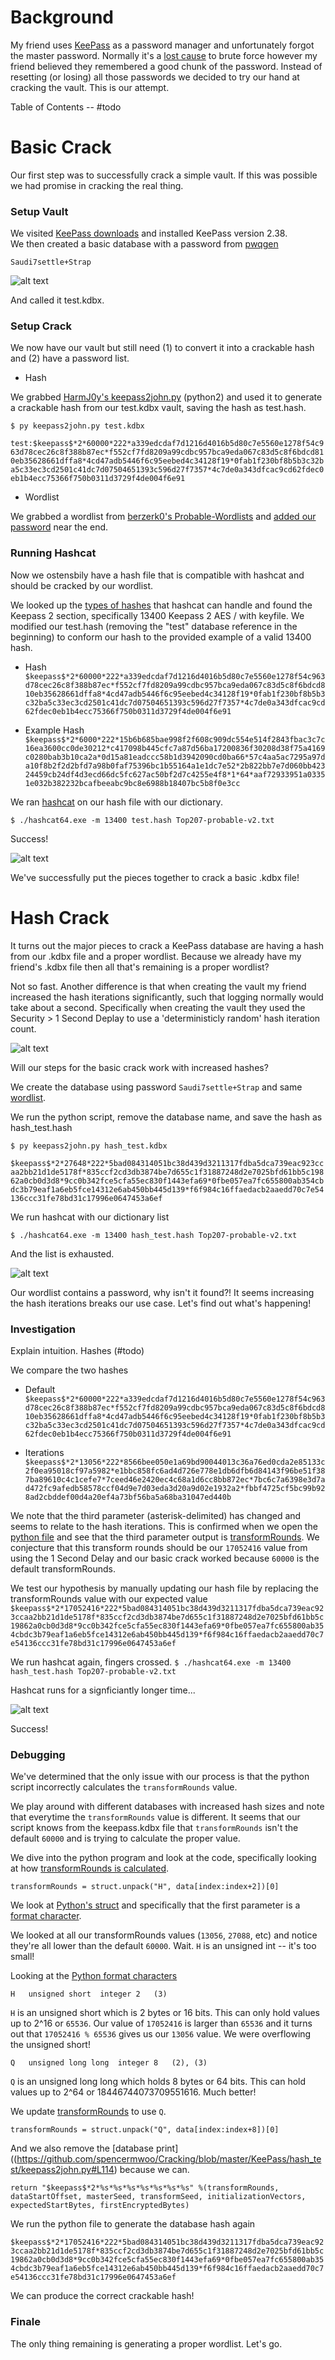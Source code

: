 # Background
My friend uses [KeePass](https://keepass.info/) as a password manager and unfortunately forgot the master password.  Normally it's a [lost cause](https://superuser.com/a/80380) to brute force however my friend believed they remembered a good chunk of the password.  Instead of resetting (or losing) all those passwords we decided to try our hand at cracking the vault.  This is our attempt.

Table of Contents
-- #todo

# Basic Crack
Our first step was to successfully crack a simple vault. If this was possible we had promise in cracking the real thing.

### Setup Vault
We visited [KeePass downloads](https://keepass.info/download.html) and installed KeePass version 2.38.  
We then created a basic database with a password from [pwqgen](https://pwqgen.herokuapp.com/)
```
Saudi7settle+Strap
```

![alt text](test/test.png)

And called it test.kdbx.

### Setup Crack
We now have our vault but still need (1) to convert it into a crackable hash and (2) have a password list.

* Hash

We grabbed [HarmJ0y's keepass2john.py](https://github.com/spencermwoo/Cracking/blob/master/KeePass/test/keepass2john.py) (python2) and used it to generate a crackable hash from our test.kdbx vault, saving the hash as test.hash.

```$ py keepass2john.py test.kdbx```

```test:$keepass$*2*60000*222*a339edcdaf7d1216d4016b5d80c7e5560e1278f54c963d78cec26c8f388b87ec*f552cf7fd8209a99cdbc957bca9eda067c83d5c8f6bdcd810eb35628661dffa8*4cd47adb5446f6c95eebed4c34128f19*0fab1f230bf8b5b3c32ba5c33ec3cd2501c41dc7d07504651393c596d27f7357*4c7de0a343dfcac9cd62fdec0eb1b4ecc75366f750b0311d3729f4de004f6e91```

* Wordlist

We grabbed a wordlist from [berzerk0's Probable-Wordlists](https://github.com/berzerk0/Probable-Wordlists/blob/master/Real-Passwords/Top207-probable-v2.txt) and [added our password](https://github.com/spencermwoo/Cracking/blob/master/KeePass/wordlists/Top207-probable-v2.txt#L203) near the end.


### Running Hashcat

Now we ostensbily have a hash file that is compatible with hashcat and should be cracked by our wordlist.

We looked up the [types of hashes](https://hashcat.net/wiki/doku.php?id=example_hashes) that hashcat can handle and found the Keepass 2 section, specifically 13400 Keepass 2 AES / with keyfile.  We modified our test.hash (removing the "test" database reference in the beginning) to conform our hash to the provided example of a valid 13400 hash.

* Hash
```$keepass$*2*60000*222*a339edcdaf7d1216d4016b5d80c7e5560e1278f54c963d78cec26c8f388b87ec*f552cf7fd8209a99cdbc957bca9eda067c83d5c8f6bdcd810eb35628661dffa8*4cd47adb5446f6c95eebed4c34128f19*0fab1f230bf8b5b3c32ba5c33ec3cd2501c41dc7d07504651393c596d27f7357*4c7de0a343dfcac9cd62fdec0eb1b4ecc75366f750b0311d3729f4de004f6e91```

* Example Hash
```$keepass$*2*6000*222*15b6b685bae998f2f608c909dc554e514f2843fbac3c7c16ea3600cc0de30212*c417098b445cfc7a87d56ba17200836f30208d38f75a4169c0280bab3b10ca2a*0d15a81eadccc58b1d3942090cd0ba66*57c4aa5ac7295a97da10f8b2f2d2bfd7a98b0faf75396bc1b55164a1e1dc7e52*2b822bb7e7d060bb42324459cb24df4d3ecd66dc5fc627ac50bf2d7c4255e4f8*1*64*aaf72933951a03351e032b382232bcafbeeabc9bc8e6988b18407bc5b8f0e3cc```

We ran [hashcat](https://hashcat.net/hashcat/) on our hash file with our dictionary.

```$ ./hashcat64.exe -m 13400 test.hash Top207-probable-v2.txt```

Success!

![alt text](test/success.png)

We've successfully put the pieces together to crack a basic .kdbx file!


# Hash Crack
It turns out the major pieces to crack a KeePass database are having a hash from our .kdbx file and a proper wordlist.  Because we already have my friend's .kdbx file then all that's remaining is a proper wordlist?

Not so fast.  Another difference is that when creating the vault my friend increased the hash iterations significantly, such that logging normally would take about a second.  Specifically when creating the vault they used the Security > 1 Second Deplay to use a 'deterministicly random' hash iteration count.

![alt text](hash_test/hash_test.png)

Will our steps for the basic crack work with increased hashes?

We create the database using password ```Saudi7settle+Strap``` and same [wordlist](https://github.com/spencermwoo/Cracking/blob/master/KeePass/wordlists/Top207-probable-v2.txt#L203).

We run the python script, remove the database name, and save the hash as hash_test.hash

```$ py keepass2john.py hash_test.kdbx```

```$keepass$*2*27648*222*5bad084314051bc38d439d3211317fdba5dca739eac923ccaa2bb21d1de5178f*835ccf2cd3db3874be7d655c1f31887248d2e7025bfd61bb5c19862a0cb0d3d8*9cc0b342fce5cfa55ec830f1443efa69*0fbe057ea7fc655800ab354cbdc3b79eaf1a6eb5fce14312e6ab450bb445d139*f6f984c16ffaedacb2aaedd70c7e54136ccc31fe78bd31c17996e0647453a6ef```

We run hashcat with our dictionary list

```$ ./hashcat64.exe -m 13400 hash_test.hash Top207-probable-v2.txt```

And the list is exhausted.

![alt text](hash_test/failure.png)

Our wordlist contains a password, why isn't it found?!  It seems increasing the hash iterations breaks our use case.  Let's find out what's happening!

### Investigation
Explain intuition.  Hashes (#todo)

We compare the two hashes
* Default
```$keepass$*2*60000*222*a339edcdaf7d1216d4016b5d80c7e5560e1278f54c963d78cec26c8f388b87ec*f552cf7fd8209a99cdbc957bca9eda067c83d5c8f6bdcd810eb35628661dffa8*4cd47adb5446f6c95eebed4c34128f19*0fab1f230bf8b5b3c32ba5c33ec3cd2501c41dc7d07504651393c596d27f7357*4c7de0a343dfcac9cd62fdec0eb1b4ecc75366f750b0311d3729f4de004f6e91```

* Iterations
```$keepass$*2*13056*222*8566bee050e1a69bd90044013c36a76ed0cda2e85133c2f0ea95018cf97a5982*e1bbc858fc6ad4d726e778e1db6dfb6d84143f96be51f387ba89610c4c1cefe7*7ceed46e2420ec4c68a1d6cc8bb872ec*7bc6c7a6398e3d7ad472fc9afedb58578ccf04d9e7d03eda3d20a9d02e1932a2*fbbf4725cf5bc99b928ad2cbddef00d4a20ef4a73bf56ba5a68ba31047ed440b```

We note that the third parameter (asterisk-delimited) has changed and seems to relate to the hash iterations.  This is confirmed when we open the [python file](https://github.com/spencermwoo/Cracking/blob/master/KeePass/test/keepass2john.py) and see that the third parameter output is [transformRounds](https://github.com/spencermwoo/Cracking/blob/master/KeePass/test/keepass2john.py#L114).  We conjecture that this transform rounds should be our ```17052416``` value from using the 1 Second Delay and our basic crack worked because ```60000``` is the default transformRounds.

We test our hypothesis by manually updating our hash file by replacing the transformRounds value with our expected value
```$keepass$*2*17052416*222*5bad084314051bc38d439d3211317fdba5dca739eac923ccaa2bb21d1de5178f*835ccf2cd3db3874be7d655c1f31887248d2e7025bfd61bb5c19862a0cb0d3d8*9cc0b342fce5cfa55ec830f1443efa69*0fbe057ea7fc655800ab354cbdc3b79eaf1a6eb5fce14312e6ab450bb445d139*f6f984c16ffaedacb2aaedd70c7e54136ccc31fe78bd31c17996e0647453a6ef```

We run hashcat again, fingers crossed.
```$ ./hashcat64.exe -m 13400 hash_test.hash Top207-probable-v2.txt```

Hashcat runs for a signficiantly longer time...

![alt text](hash_test/success.png)

Success!


### Debugging
We've determined that the only issue with our process is that the python script incorrectly calculates the ```transformRounds``` value.  

We play around with different databases with increased hash sizes and note that everytime the ```transformRounds``` value is different.  It seems that our script knows from the keepass.kdbx file that ```transformRounds``` isn't the default ```60000``` and is trying to calculate the proper value.


We dive into the python program and look at the code, specifically looking at how [transformRounds is calculated](https://github.com/spencermwoo/Cracking/blob/master/KeePass/test/keepass2john.py#L101).

```transformRounds = struct.unpack("H", data[index:index+2])[0]```

We look at [Python's struct](https://docs.python.org/2/library/struct.html#struct.unpack) and specifically that the first parameter is a [format character](https://docs.python.org/2/library/struct.html#format-characters).

We looked at all our transformRounds values (```13056```, ```27088```, etc) and notice they're all lower than the default ```60000```.  Wait.  ```H``` is an unsigned int -- it's too small!

Looking at the [Python format characters](https://docs.python.org/2/library/struct.html#format-characters)

```
H	unsigned short	integer	2	(3)
```

```H``` is an unsigned short which is 2 bytes or 16 bits.  This can only hold values up to 2^16 or ```65536```.  Our value of ```17052416``` is larger than ```65536``` and it turns out that ```17052416 % 65536``` gives us our ```13056``` value.  We were overflowing the unsigned short!

```
Q	unsigned long long	integer	8	(2), (3)
```

```Q``` is an unsigned long long which holds 8 bytes or 64 bits.  This can hold values up to 2^64 or 18446744073709551616.  Much better!

We update [transformRounds](https://github.com/spencermwoo/Cracking/blob/master/KeePass/hash_test/keepass2john.py#L101) to use ```Q```.

```transformRounds = struct.unpack("Q", data[index:index+8])[0]```

And we also remove the [database print]((https://github.com/spencermwoo/Cracking/blob/master/KeePass/hash_test/keepass2john.py#L114) because we can.

```return "$keepass$*2*%s*%s*%s*%s*%s*%s*%s" %(transformRounds, dataStartOffset, masterSeed, transformSeed, initializationVectors, expectedStartBytes, firstEncryptedBytes)```

We run the python file to generate the database hash again

```$keepass$*2*17052416*222*5bad084314051bc38d439d3211317fdba5dca739eac923ccaa2bb21d1de5178f*835ccf2cd3db3874be7d655c1f31887248d2e7025bfd61bb5c19862a0cb0d3d8*9cc0b342fce5cfa55ec830f1443efa69*0fbe057ea7fc655800ab354cbdc3b79eaf1a6eb5fce14312e6ab450bb445d139*f6f984c16ffaedacb2aaedd70c7e54136ccc31fe78bd31c17996e0647453a6ef```

We can produce the correct crackable hash!

### Finale

The only thing remaining is generating a proper wordlist.  Let's go.